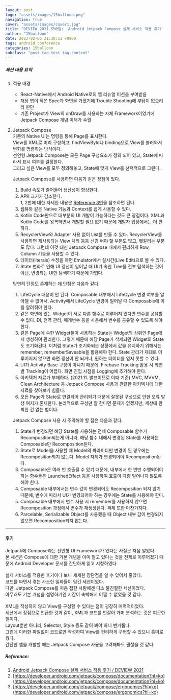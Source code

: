 ```yaml
---
layout: post
logo: "assets/images/15balloon.png"
navigation: True
cover: "assets/images/cover1.jpg"
title: "DEVIEW 2021 모바일: 'Android Jetpack Compose 실제 서비스 적용 후기' 세션 후기"
author: "15balloon"
date: 2023-02-05 21:30:11 +0900
tags: android conference
categories: 15balloon
subclass: "post tag-test tag-content"
---
```


##### 세션 내용 요약

1. 적용 배경

   - React-Native에서 Android Native로의 앱 리뉴얼 미션을 부여받음
   - 해당 앱이 적은 Spec과 화면을 가졌기에 Trouble Shooting에 부담이 없으리라 판단
   - 기존 Project가 View의 onDraw를 사용하는 자체 Framework이었기에 Jetpack Compose 개념 이해가 수월

2. Jetpack Compose   
    기존의 Native UI는 명령을 통해 Page를 표시한다.   
    View를 XML로 미리 구성하고, findViewById나 binding으로 View를 불러와서 변화를 명령하는 방식이다.   
    선언형 Jetpack Compose는 모든 Page 구성요소가 정의 되어 있고, State에 따라서 표시 여부를 결정한다.   
    그리고 싶은 View를 모두 정의해놓고, State에 맞게 View를 선택적으로 그린다.   
    
    Jetpack Compose를 사용하면 다음과 같은 장점이 있다.
    1. Build 속도가 줄어들어 생산성이 향상한다.
    2. APK 크기가 감소한다.  
      1, 2번에 대한 자세한 내용은 [Reference 3번](https://developer.android.com/jetpack/compose/ergonomics?hl=ko)을 참조하면 된다.
    3. 웹뷰와 같은 Native 기능과 Context를 쉽게 사용할 수 있다.
    4. Kotlin Code만으로 대부분의 UI 개발이 가능하다는 것도 큰 장점이다. XML과 Kotlin Code를 왕복하면서 개발할 필요 없기 때문에 개발자 입장에서는 더 편하다.
    5. RecyclerView와 Adapter 사용 없이 List를 만들 수 있다. RecyclerView를 사용하면 재사용되는 View 처리 등등 신경 써야 할 부분도 많고, 헷갈리는 부분도 많다. 그런데 이것 대신 Jetpack Compose 내에서 편리하게 Row, Column 기능을 사용할 수 있다.
    6. 데이터(literals) 수정을 하면 Emulator에서 실시간(Live Edit)으로 볼 수 있다.
    7. State 변화로 인해 UI 갱신이 일어날 때 UI가 속한 Tree를 전부 탐색하는 것이 아닌, 변경되는 UI만 탐색하기 때문에 가볍다.

    당연히 단점도 존재하는 데 단점은 다음과 같다.
    1. LifeCycle 대응이 안 된다. Composable 내부에서 LifeCycle 변경 여부를 알아챌 수 없어서, Activity에서 LifeCycle 변경이 일어날 때 Composable에 이를 알려줘야 한다.
    2. 같은 화면에 있는 Widget이 서로 다른 함수로 이루어져 있다면 변수를 공유할 수 없다. DI, 전역 관리, 매개변수 등을 사용해서 변수를 공유할 수 있도록 해야 한다.
    3. 같은 Page에 속한 Widget들이 사용하는 State는 Widget의 상위인 Page에서 생성하여 관리한다. 그렇기 때문에 해당 Page가 삭제되면 Widget의 State도 초기화된다. 이처럼 State가 초기화되는 상황에서 값을 유지하기 위해서는 remember, rememberSaveable을 활용해야 한다. State 관리가 제대로 이루어지지 않으면 화면 갱신이 안 되거나, 원하는 데이터를 얻지 못할 수 있다.
    4. UI가 Activity Base 구성이 아니기 때문에, Firebase Tracking 활용 시 화면별 Tracking이 어렵다. 화면 진입 시점을 Logging에 추가해야 한다.
    5. 아키텍처 자료가 부재하다. (2021.11. 발표이므로 이때 기준) MVC, MVVM, Clean Architecture 등 Jetpack Compose 사용과 관련한 아키텍처에 대한 자료를 찾아보기 힘들다.
    6. 모든 Page가 State로 연결되어 관리되기 때문에 잘못된 구성으로 인한 오류 발생 여지가 존재한다. 논리적으로 구성만 잘 한다면 문제가 없겠지만, 세상에 완벽한 건 없는 법이다.

    Jetpack Compose 사용 시 주의해야 할 점은 다음과 같다.
    1. State가 변경되면 해당 State를 사용하는 전체 Composable 함수가 Recomposition되는게 아니라, 해당 함수 내에서 변경된 State를 사용하는 Composable만 Recomposition된다.
    2. State로 Model을 사용할 때 Model의 파라미터만 변경이 된 경우에는 Recomposition되지 않는다. Model 자체가 변경되어야 Recomposition된다.
    3. Composable은 여러 번 호출될 수 있기 때문에, 내부에서 한 번만 수행되어야 하는 함수들은 LaunchedEffect 등을 사용하여 호출이 다량 일어나지 않도록 해야 한다.
    4. Composable 내부에서는 변수 값이 변경되어도 Recomposition 되지 않기 때문에, 변수에 따라서 UI가 변경되어야 하는 경우에는 State를 사용해야 한다.
    5. Composable 내부에서 변수 사용 시 remember를 사용하지 않으면 Recomposition 과정에서 변수가 재생성된다. 객체 또한 마찬가지다.
    6. Parcelable, Serializable Object를 사용했을 때 Object 내부 값이 변경되지 않으면 Recomposition되지 않는다.

---

#### 후기

Jetpack에 Compose라는 선언형 UI Framework가 있다는 사실은 처음 알았다.   
본 세션은 Compose에 대한 기본 개념을 이미 알고 있다는 것을 전제로 이루어졌기 때문에 Android Developer 문서를 간단하게 읽고 시청하였다.   
<br>
실제 서비스를 적용한 후기이다 보니 세세한 장단점을 알 수 있어서 좋았다.   
코드를 짜면서 겪는 사소한 일화들이 담긴 세션이었다.   
다만, Jetpack Compose를 처음 접한 사람에겐 다소 불친절한 세션이었다.   
아무래도 기본 개념을 설명하기엔 시간이 촉박해서 어쩔 수 없었을 것 같다.   
<br>
XML을 작성하지 않고 View를 구성할 수 있다는 점이 굉장히 매력적이었다.   
세션에서 장점으로 언급한 것과 같이, XML과 코드를 번갈아 가며 분석하는 것은 피곤한 일이다.   
Layout뿐만 아니라, Selector, Style 등도 같이 봐야 하니 번거롭다.   
그런데 이러한 파일없이 코드로만 작성하여 View를 편리하게 구현할 수 있으니 흥미로웠다.   
간단한 앱을 개발할 때는 Jetpack Compose 사용을 고려해봐도 괜찮을 것 같다.

##### Reference:

1. [Android Jetpack Compose 실제 서비스 적용 후기 / DEVIEW 2021](https://deview.kr/2021/sessions/478)
2. [https://developer.android.com/jetpack/compose/documentation?hl=ko](https://developer.android.com/jetpack/compose/documentation?hl=ko)
3. [https://developer.android.com/jetpack/compose/ergonomics?hl=ko](https://developer.android.com/jetpack/compose/ergonomics?hl=ko)
